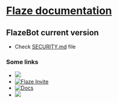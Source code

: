 # [Flaze documentation](https://docs.flazebot.com)  

## FlazeBot current version  
 * Check [SECURITY.md](https://github.com/FlazeBot/Flaze-documentation/blob/main/SECURITY.md) file  

### Some links  
 * [<img src="https://discordapp.com/api/guilds/778284070295175188/widget.png">](https://discord.flazebot.com)  
 * [![Flaze Invite](https://top.gg/api/widget/servers/812993088749961236.svg)](https://invite.flazebot.com)  
 * [![Docs](https://img.shields.io/badge/Flaze-Docs-orange?style=flat-square)](https://docs.flazebot.com)  
 * [<img src="https://img.shields.io/badge/Flaze-Status-blue?style=flat-square">](https://status.flazebot.com)  
